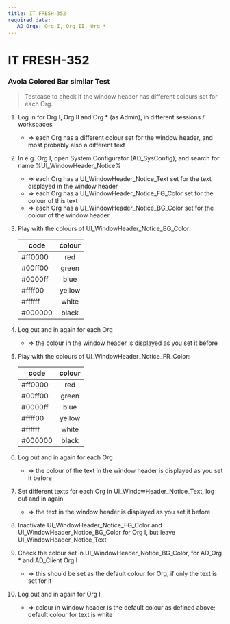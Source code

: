 ```yaml
---
title: IT FRESH-352
required data:
   AD_Orgs: Org I, Org II, Org *
---
```


# IT FRESH-352
### Avola Colored Bar similar Test
> Testcase to check if the window header
> has different colours set for each Org.


1. Log in for Org I, Org II and Org * (as Admin), in different sessions / workspaces

	* => each Org has a different colour set for the window header, and most probably also a different text
	
1. In e.g. Org I, open System Configurator (AD_SysConfig), and search for name %UI_WindowHeader_Notice%

	* => each Org has a UI_WindowHeader_Notice_Text set for the text displayed in the window header
	* => each Org has a UI_WindowHeader_Notice_FG_Color set for the colour of this text
	* => each Org has a UI_WindowHeader_Notice_BG_Color set for the colour of the window header
	
1. Play with the colours of UI_WindowHeader_Notice_BG_Color:

	|	code		|	colour	|	
	| -------------	|:---------:|
	|	#ff0000		|	red		|	
	|	#00ff00		|	green	|				
	|	#0000ff		|	blue	|	
	|	#ffff00		|	yellow	|
	|	#ffffff		|	white	|	
	|	#000000		|	black	|		
	

1. Log out and in again for each Org

	* => the colour in the window header is displayed as you set it before

1. Play with the colours of UI_WindowHeader_Notice_FR_Color:

	|	code		|	colour	|	
	| -------------	|:---------:|
	|	#ff0000		|	red		|	
	|	#00ff00		|	green	|				
	|	#0000ff		|	blue	|	
	|	#ffff00		|	yellow	|
	|	#ffffff		|	white	|	
	|	#000000		|	black	|
	
	
1. Log out and in again for each Org
	
	* => the colour of the text in the window header is displayed as you set it before

1. Set different texts for each Org in UI_WindowHeader_Notice_Text, log out and in again

	* => the text in the window header is displayed as you set it before
	
1. Inactivate UI_WindowHeader_Notice_FG_Color and UI_WindowHeader_Notice_BG_Color for Org I, but leave UI_WindowHeader_Notice_Text

1. Check the colour set in UI_WindowHeader_Notice_BG_Color, for AD_Org * and AD_Client Org I

	* => this should be set as the default colour for Org, if only the text is set for it

1. Log out and in again for Org I

	* => colour in window header is the default colour as defined above; default colour for text is white

